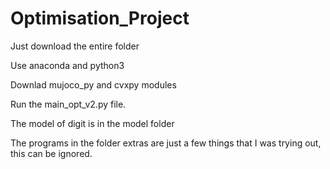 # Optimisation_Project

Just download the entire folder 

Use anaconda and python3

Downlad mujoco_py and cvxpy modules

Run the main_opt_v2.py file.

The model of digit is in the model folder

The programs in the folder extras are just a few things that I was trying out, this can be ignored.
